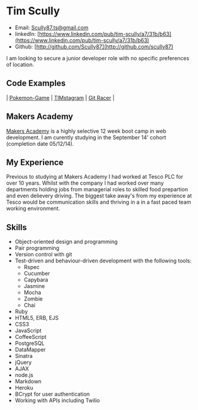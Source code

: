 Tim Scully
========

- Email: [Scully87.ts@gmail.com](Scully87.ts@googlemail.com)
- linkedIn: [https://www.linkedin.com/pub/tim-scully/a7/31b/b63](https://www.linkedin.com/pub/tim-scully/a7/31b/b63)
- Github: [http://github.com/Scully87](http://github.com/scully87)

I am looking to secure a junior developer role with no specific preferences of location.

Code Examples
-------------
| [Pokemon-Game](http://github.com/Scully87/pokemon-game) | [TIMstagram](http://github.com/scully87/TIMstagram) | [Git Racer](https://github.com/zrasool88/gitRacer) |

Makers Academy
--------------
[Makers Academy](http://makersacademy.com) is a highly selective 12 week boot camp in web development.
I am curently studying in the September 14' cohort (completion date 05/12/14).

My Experience
--------------
Previous to studying at Makers Academy I had worked at Tesco PLC for over 10 years. Whilst with the company I had worked over many departments holding jobs from managerial roles to skilled food prepartion and even delievery driving.
The biggest take away's from my experience at Tesco would be communication skills and thriving in a in a fast paced team working environment.

Skills
-------------
  - Object-oriented design and programming
  - Pair programming
  - Version control with git
  - Test-driven and behaviour-driven development with the following tools:
    - Rspec
    - Cucumber
    - Capybara
    - Jasmine
    - Mocha
    - Zombie
    - Chai
  - Ruby
  - HTML5, ERB, EJS
  - CSS3
  - JavaScript
  - CoffeeScript
  - PostgreSQL
  - DataMapper
  - Sinatra
  - jQuery
  - AJAX
  - node.js
  - Markdown
  - Heroku
  - BCrypt for user authentication
  - Working with APIs including Twilio
